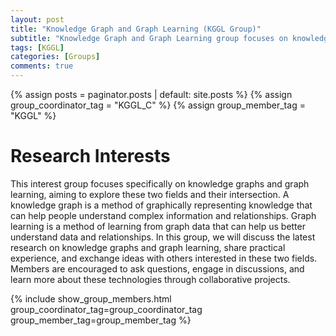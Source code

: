 ```yaml
---
layout: post
title: "Knowledge Graph and Graph Learning (KGGL Group)"
subtitle: "Knowledge Graph and Graph Learning group focuses on knowledge graphs and graph learning, sharing research and ideas."
tags: [KGGL]
categories: [Groups]
comments: true
---
```

{% assign posts = paginator.posts | default: site.posts %}
{% assign group_coordinator_tag = "KGGL_C" %}
{% assign group_member_tag = "KGGL" %}

# Research Interests
This interest group focuses specifically on knowledge graphs and graph learning, aiming to explore these two fields and their intersection. A knowledge graph is a method of graphically representing knowledge that can help people understand complex information and relationships. Graph learning is a method of learning from graph data that can help us better understand data and relationships. In this group, we will discuss the latest research on knowledge graphs and graph learning, share practical experience, and exchange ideas with others interested in these two fields. Members are encouraged to ask questions, engage in discussions, and learn more about these technologies through collaborative projects.

{% include show_group_members.html group_coordinator_tag=group_coordinator_tag group_member_tag=group_member_tag %}